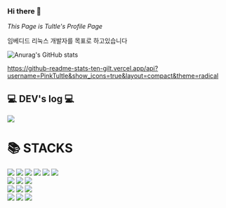 ### Hi there 👋

<!--
**PinkTultle/PinkTultle** is a ✨ _special_ ✨ repository because its `README.md` (this file) appears on your GitHub profile.

Here are some ideas to get you started:

- 🔭 I’m currently working on ...
- 🌱 I’m currently learning ...
- 👯 I’m looking to collaborate on ...
- 🤔 I’m looking for help with ...
- 💬 Ask me about ...
- 📫 How to reach me: ...
- 😄 Pronouns: ...
- ⚡ Fun fact: ...
-->

*This Page is Tultle's Profile Page*

임베디드 리눅스 
개발자를 목표로 하고있습니다


![Anurag's GitHub stats](https://github-readme-stats.vercel.app/api?username=PinkTultle&show_icons=true&theme=radical)

https://github-readme-stats-ten-gilt.vercel.app/api?username=PinkTultle&show_icons=true&layout=compact&theme=radical

## 💻 DEV's log 💻
<div>
<a href="https://pinkturtleworld.notion.site/f48583bbd6954c7290b6a5c1eb4c155f?pvs=74" target="_blank"><img src="https://img.shields.io/badge/notion-000000?style=flat&logo=notion&logoColor=white"/></a>
</div>
  
<div align=left><h1>📚 STACKS </h1></div>
<div>
  <img src="https://img.shields.io/badge/C-50808E?style=flat&logo=c&logoColor=white">
  <img src="https://img.shields.io/badge/C++-06908F?style=flat&logo=cplusplus&logoColor=white">
  <img src="https://img.shields.io/badge/C%23-0CA4A5?style=flat&logo=csharp&logoColor=white">
  <img src="https://img.shields.io/badge/JAVA-FB8B24?style=flat&logo=openjdk&logoColor=white">
  <img src="https://img.shields.io/badge/Python-006494?style=flat&logo=python&logoColor=white">
  <img src="https://img.shields.io/badge/Oracle-A50104?style=flat&logo=oracle&logoColor=white">
  <br>

  <img src="https://img.shields.io/badge/Git-F26419?style=flat&logo=git&logoColor=white">
  <img src="https://img.shields.io/badge/Github-020100?style=flat&logo=github&logoColor=white">
  <img src="https://img.shields.io/badge/Sourcetree-473BF0?style=flat&logo=sourcetree&logoColor=white">
  <br>
  
  <img src="https://img.shields.io/badge/Linux-FCE694?style=flat&logo=linux&logoColor=white">
  <img src="https://img.shields.io/badge/Ubuntu-E94F37?style=flat&logo=ubuntu&logoColor=white">
  <img src="https://img.shields.io/badge/Raspbian-BC2C1A?style=flat&logo=raspberrypi&logoColor=white">
  <br>
  
  <img src="https://img.shields.io/badge/Arduino-454E9E?style=flat&logo=arduino&logoColor=white">
  <img src="https://img.shields.io/badge/Raspberry PI-E84855?style=flat&logo=raspberrypi&logoColor=white">
  <img src="https://img.shields.io/badge/STM32-4C4C9D?style=flat&logo=stmicroelectronics&logoColor=white">
  <br>
</div>



